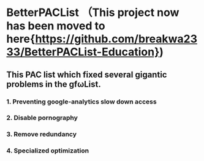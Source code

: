 # BetterPACList （This project now has been moved to here{https://github.com/breakwa2333/BetterPACList-Education})
## This PAC list which fixed several gigantic problems in the gfωList.
### 1. Preventing google-analytics slow down access
### 2. Disable pornography
### 3. Remove redundancy
### 4. Specialized optimization
